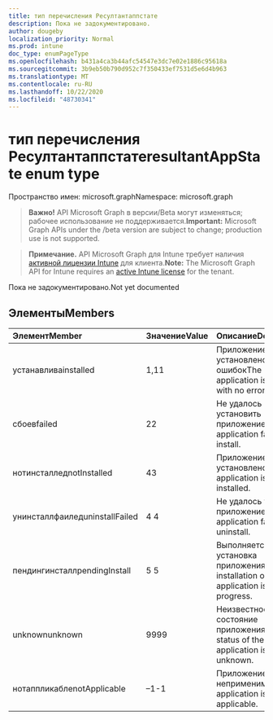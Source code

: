 ```yaml
---
title: тип перечисления Ресултантаппстате
description: Пока не задокументировано.
author: dougeby
localization_priority: Normal
ms.prod: intune
doc_type: enumPageType
ms.openlocfilehash: b431a4ca3b44afc54547e3dc7e02e1886c95618a
ms.sourcegitcommit: 3b9eb50b790d952c7f350433ef7531d5e6d4b963
ms.translationtype: MT
ms.contentlocale: ru-RU
ms.lasthandoff: 10/22/2020
ms.locfileid: "48730341"
---
```

# <a name="resultantappstate-enum-type"></a><span data-ttu-id="2c248-103">тип перечисления Ресултантаппстате</span><span class="sxs-lookup"><span data-stu-id="2c248-103">resultantAppState enum type</span></span>

<span data-ttu-id="2c248-104">Пространство имен: microsoft.graph</span><span class="sxs-lookup"><span data-stu-id="2c248-104">Namespace: microsoft.graph</span></span>

> <span data-ttu-id="2c248-105">**Важно!** API Microsoft Graph в версии/Beta могут изменяться; рабочее использование не поддерживается.</span><span class="sxs-lookup"><span data-stu-id="2c248-105">**Important:** Microsoft Graph APIs under the /beta version are subject to change; production use is not supported.</span></span>

> <span data-ttu-id="2c248-106">**Примечание.** API Microsoft Graph для Intune требует наличия [активной лицензии Intune](https://go.microsoft.com/fwlink/?linkid=839381) для клиента.</span><span class="sxs-lookup"><span data-stu-id="2c248-106">**Note:** The Microsoft Graph API for Intune requires an [active Intune license](https://go.microsoft.com/fwlink/?linkid=839381) for the tenant.</span></span>

<span data-ttu-id="2c248-107">Пока не задокументировано.</span><span class="sxs-lookup"><span data-stu-id="2c248-107">Not yet documented</span></span>

## <a name="members"></a><span data-ttu-id="2c248-108">Элементы</span><span class="sxs-lookup"><span data-stu-id="2c248-108">Members</span></span>
|<span data-ttu-id="2c248-109">Элемент</span><span class="sxs-lookup"><span data-stu-id="2c248-109">Member</span></span>|<span data-ttu-id="2c248-110">Значение</span><span class="sxs-lookup"><span data-stu-id="2c248-110">Value</span></span>|<span data-ttu-id="2c248-111">Описание</span><span class="sxs-lookup"><span data-stu-id="2c248-111">Description</span></span>|
|:---|:---|:---|
|<span data-ttu-id="2c248-112">устанавлива</span><span class="sxs-lookup"><span data-stu-id="2c248-112">installed</span></span>|<span data-ttu-id="2c248-113">1,1</span><span class="sxs-lookup"><span data-stu-id="2c248-113">1</span></span>|<span data-ttu-id="2c248-114">Приложение установлено без ошибок</span><span class="sxs-lookup"><span data-stu-id="2c248-114">The application is installed with no errors</span></span>|
|<span data-ttu-id="2c248-115">сбоев</span><span class="sxs-lookup"><span data-stu-id="2c248-115">failed</span></span>|<span data-ttu-id="2c248-116">2</span><span class="sxs-lookup"><span data-stu-id="2c248-116">2</span></span>|<span data-ttu-id="2c248-117">Не удалось установить приложение.</span><span class="sxs-lookup"><span data-stu-id="2c248-117">The application failed to install.</span></span>|
|<span data-ttu-id="2c248-118">нотинсталлед</span><span class="sxs-lookup"><span data-stu-id="2c248-118">notInstalled</span></span>|<span data-ttu-id="2c248-119">4</span><span class="sxs-lookup"><span data-stu-id="2c248-119">3</span></span>|<span data-ttu-id="2c248-120">Приложение не установлено.</span><span class="sxs-lookup"><span data-stu-id="2c248-120">The application is not installed.</span></span>|
|<span data-ttu-id="2c248-121">унинсталлфаилед</span><span class="sxs-lookup"><span data-stu-id="2c248-121">uninstallFailed</span></span>|<span data-ttu-id="2c248-122">4 </span><span class="sxs-lookup"><span data-stu-id="2c248-122">4</span></span>|<span data-ttu-id="2c248-123">Не удалось удалить приложение.</span><span class="sxs-lookup"><span data-stu-id="2c248-123">The application failed to uninstall.</span></span>|
|<span data-ttu-id="2c248-124">пендингинсталл</span><span class="sxs-lookup"><span data-stu-id="2c248-124">pendingInstall</span></span>|<span data-ttu-id="2c248-125">5 </span><span class="sxs-lookup"><span data-stu-id="2c248-125">5</span></span>|<span data-ttu-id="2c248-126">Выполняется установка приложения.</span><span class="sxs-lookup"><span data-stu-id="2c248-126">The installation of the application is in progress.</span></span>|
|<span data-ttu-id="2c248-127">unknown</span><span class="sxs-lookup"><span data-stu-id="2c248-127">unknown</span></span>|<span data-ttu-id="2c248-128">99</span><span class="sxs-lookup"><span data-stu-id="2c248-128">99</span></span>|<span data-ttu-id="2c248-129">Неизвестное состояние приложения.</span><span class="sxs-lookup"><span data-stu-id="2c248-129">The status of the application is unknown.</span></span>|
|<span data-ttu-id="2c248-130">нотаппликабле</span><span class="sxs-lookup"><span data-stu-id="2c248-130">notApplicable</span></span>|<span data-ttu-id="2c248-131">–1</span><span class="sxs-lookup"><span data-stu-id="2c248-131">-1</span></span>|<span data-ttu-id="2c248-132">Приложение неприменимо.</span><span class="sxs-lookup"><span data-stu-id="2c248-132">The application is not applicable.</span></span>|





